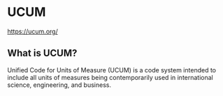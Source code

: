 # UCUM

<https://ucum.org/>

## What is UCUM?

Unified Code for Units of Measure (UCUM) is a code system intended to include all units of measures being contemporarily used in international science, engineering, and business.

